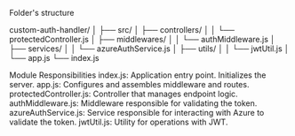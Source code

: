 Folder's structure

custom-auth-handler/
│
├── src/
│   ├── controllers/
│   │   └── protectedController.js
│   ├── middlewares/
│   │   └── authMiddleware.js
│   ├── services/
│   │   └── azureAuthService.js
│   ├── utils/
│   │   └── jwtUtil.js
│   └── app.js
└── index.js

Module Responsibilities
index.js: Application entry point. Initializes the server.
app.js: Configures and assembles middleware and routes.
protectedController.js: Controller that manages endpoint logic.
authMiddleware.js: Middleware responsible for validating the token.
azureAuthService.js: Service responsible for interacting with Azure to validate the token.
jwtUtil.js: Utility for operations with JWT.
